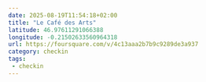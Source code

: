 ```yaml
---
date: 2025-08-19T11:54:18+02:00
title: "Le Café des Arts"
latitude: 46.97611291066388
longitude: -0.21502633560964318
url: https://foursquare.com/v/4c13aaa2b7b9c9289de3a937
category: checkin
tags:
 - checkin
---
```

